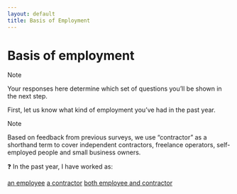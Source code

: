 ```yaml
---
layout: default
title: Basis of Employment
---
```


# Basis of employment

> [!NOTE] 
> Your responses here determine which set of questions you’ll be shown in the next step.

First, let us know what kind of employment you’ve had in the past year.

> [!NOTE] 
> Based on feedback from previous surveys, we use “contractor” as a shorthand term to cover independent contractors, freelance operators, self-employed people and small business owners.

:question: In the past year, I have worked as:

[an employee](0_2_status_employee.html) [a contractor](0_2_status_contractor.html) [both employee and contractor](0_2_status_employee-contractor.html) 